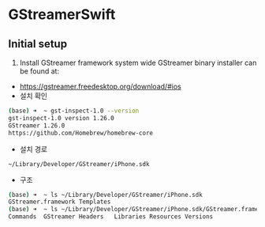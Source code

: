 # GStreamerSwift

## Initial setup

1. Install GStreamer framework system wide GStreamer binary installer can be found at:
- https://gstreamer.freedesktop.org/download/#ios
- 설치 확인 
```bash
(base) ➜  ~ gst-inspect-1.0 --version
gst-inspect-1.0 version 1.26.0
GStreamer 1.26.0
https://github.com/Homebrew/homebrew-core
```
- 설치 경로
```
~/Library/Developer/GStreamer/iPhone.sdk
```
- 구조
```bash
(base) ➜  ~ ls ~/Library/Developer/GStreamer/iPhone.sdk
GStreamer.framework Templates
(base) ➜  ~ ls ~/Library/Developer/GStreamer/iPhone.sdk/GStreamer.framework
Commands  GStreamer Headers   Libraries Resources Versions
```
